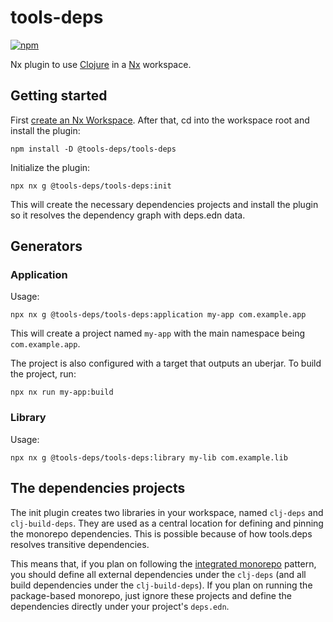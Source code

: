 # tools-deps

[![npm](https://img.shields.io/npm/v/@tools-deps/tools-deps?style=flat-square)](https://www.npmjs.com/package/@tools-deps/tools-deps)

Nx plugin to use [Clojure](clojure.org/) in a [Nx](https://nx.dev/) workspace.

## Getting started

First [create an Nx Workspace](https://nx.dev/getting-started). After that, cd into the workspace root and install the plugin:

```shell
npm install -D @tools-deps/tools-deps
```

Initialize the plugin:

```shell
npx nx g @tools-deps/tools-deps:init
```

This will create the necessary dependencies projects and install the plugin so it resolves the dependency graph with deps.edn data.

## Generators

### Application

Usage:

```shell
npx nx g @tools-deps/tools-deps:application my-app com.example.app
```

This will create a project named `my-app` with the main namespace being `com.example.app`.

The project is also configured with a target that outputs an uberjar. To build the project, run:

```shell
npx nx run my-app:build
```

### Library

Usage:

```shell
npx nx g @tools-deps/tools-deps:library my-lib com.example.lib
```

## The dependencies projects

The init plugin creates two libraries in your workspace, named `clj-deps` and `clj-build-deps`. They are used as a central location for defining and pinning the monorepo dependencies. This is possible because of how tools.deps resolves transitive dependencies.

This means that, if you plan on following the [integrated monorepo](https://nx.dev/tutorials/integrated-repo-tutorial) pattern, you should define all external dependencies under the `clj-deps` (and all build dependencies under the `clj-build-deps`). If you plan on running the package-based monorepo, just ignore these projects and define the dependencies directly under your project's `deps.edn`.
